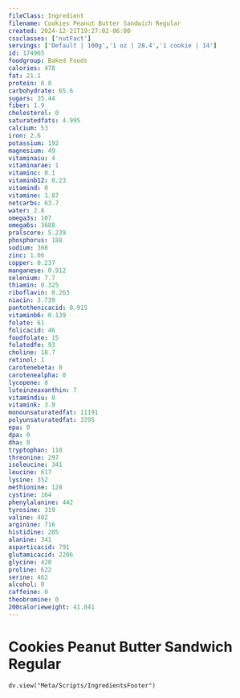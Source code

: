 ```yaml
---
fileClass: Ingredient
filename: Cookies Peanut Butter Sandwich Regular
created: 2024-12-21T19:27:02-06:00
cssclasses: ['nutFact']
servings: ['Default | 100g','1 oz | 28.4','1 cookie | 14']
id: 174965
foodgroup: Baked Foods
calories: 478
fat: 21.1
protein: 8.8
carbohydrate: 65.6
sugars: 35.44
fiber: 1.9
cholesterol: 0
saturatedfats: 4.995
calcium: 53
iron: 2.6
potassium: 192
magnesium: 49
vitaminaiu: 4
vitaminarae: 1
vitaminc: 0.1
vitaminb12: 0.23
vitamind: 0
vitamine: 1.87
netcarbs: 63.7
water: 2.8
omega3s: 107
omega6s: 3688
pralscore: 5.239
phosphorus: 188
sodium: 368
zinc: 1.06
copper: 0.237
manganese: 0.912
selenium: 7.7
thiamin: 0.325
riboflavin: 0.263
niacin: 3.739
pantothenicacid: 0.915
vitaminb6: 0.139
folate: 61
folicacid: 46
foodfolate: 15
folatedfe: 93
choline: 18.7
retinol: 1
carotenebeta: 0
carotenealpha: 0
lycopene: 0
luteinzeaxanthin: 7
vitamindiu: 0
vitamink: 3.9
monounsaturatedfat: 11191
polyunsaturatedfat: 3795
epa: 0
dpa: 0
dha: 0
tryptophan: 110
threonine: 297
isoleucine: 341
leucine: 617
lysine: 352
methionine: 128
cystine: 164
phenylalanine: 442
tyrosine: 319
valine: 402
arginine: 716
histidine: 205
alanine: 341
asparticacid: 791
glutamicacid: 2206
glycine: 420
proline: 622
serine: 462
alcohol: 0
caffeine: 0
theobromine: 0
200calorieweight: 41.841
---
```


# Cookies Peanut Butter Sandwich Regular

```dataviewjs
dv.view("Meta/Scripts/IngredientsFooter")
```